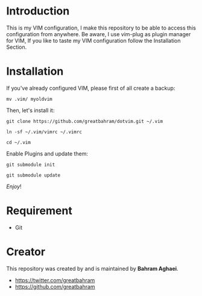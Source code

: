 # Introduction

This is my VIM configuration, I make this repository to be able to access this 
configuration from anywhere. Be aware, I use vim-plug as plugin manager for VIM,
If you like to taste my VIM configuration follow the Installation Section.

# Installation
    
If you've already configured VIM, please first of all create a backup:

`mv .vim/ myoldvim`

Then, let's install it:

`git clone https://github.com/greatbahram/dotvim.git ~/.vim`

`ln -sf ~/.vim/vimrc ~/.vimrc`

`cd ~/.vim`

 Enable Plugins and update them:

`git submodule init`

`git submodule update`

*Enjoy*!

# Requirement

* Git

# Creator

This repository was created by and is maintained by **Bahram Aghaei**.

* https://twitter.com/greatbahram
* https://github.com/greatbahram
